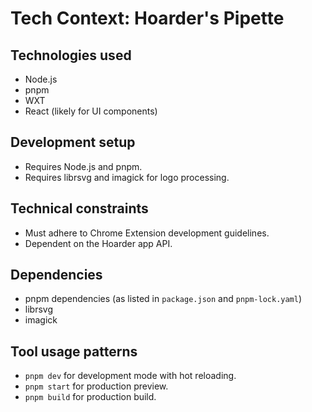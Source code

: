 # Tech Context: Hoarder's Pipette

## Technologies used
- Node.js
- pnpm
- WXT
- React (likely for UI components)

## Development setup
- Requires Node.js and pnpm.
- Requires librsvg and imagick for logo processing.

## Technical constraints
- Must adhere to Chrome Extension development guidelines.
- Dependent on the Hoarder app API.

## Dependencies
- pnpm dependencies (as listed in `package.json` and `pnpm-lock.yaml`)
- librsvg
- imagick

## Tool usage patterns
- `pnpm dev` for development mode with hot reloading.
- `pnpm start` for production preview.
- `pnpm build` for production build.
